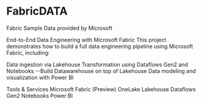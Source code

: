 # FabricDATA
Fabric Sample Data provided by Microsoft

 End-to-End Data Engineering with Microsoft Fabric
This project demonstrates how to build a full data engineering pipeline using Microsoft Fabric, including:

Data ingestion via Lakehouse
Transformation using Dataflows Gen2 and Notebooks --Build Datawarehouse on top of Lakehouse
Data modeling and visualization with Power BI

Tools & Services
Microsoft Fabric (Preview)
OneLake
Lakehouse
Dataflows Gen2
Notebooks
Power BI
